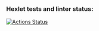 ### Hexlet tests and linter status:
[![Actions Status](https://github.com/VyacheslavTar/qa-engineer-project-84/workflows/hexlet-check/badge.svg)](https://github.com/VyacheslavTar/qa-engineer-project-84/actions)